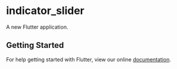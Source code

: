 # indicator_slider

A new Flutter application.

## Getting Started

For help getting started with Flutter, view our online
[documentation](https://flutter.io/).
